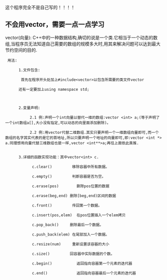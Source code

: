 这个程序完全不是自己写的！！！！

不会用vector，需要一点一点学习
--------------------------------------------------

vector(向量): C++中的一种数据结构,确切的说是一个类.它相当于一个动态的数组,当程序员无法知道自己需要的数组的规模多大时,用其来解决问题可以达到最大节约空间的目的.
     
     用法:

          1.文件包含:     

           首先在程序开头处加上#include<vector>以包含所需要的类文件vector

          还有一定要加上using namespace std;

 

          2.变量声明:

               2.1 例:声明一个int向量以替代一维的数组:vector <int> a;(等于声明了一个int数组a[],大小没有指定,可以动态的向里面添加删除)。

               2.2 例:用vector代替二维数组.其实只要声明一个一维数组向量即可,而一个数组的名字其实代表的是它的首地址,所以只要声明一个地址的向量即可,即:vector <int *> a.同理想用向量代替三维数组也是一样,vector <int**>a;再往上面依此类推.
          
          
          3.详细的函数实现功能：其中vector<int> c.

                c.clear()         移除容器中所有数据。

                c.empty()         判断容器是否为空。

                c.erase(pos)        删除pos位置的数据

                c.erase(beg,end) 删除[beg,end)区间的数据

                c.front()         传回第一个数据。

                c.insert(pos,elem)  在pos位置插入一个elem拷贝

                c.pop_back()     删除最后一个数据。

                c.push_back(elem) 在尾部加入一个数据。

                c.resize(num)     重新设置该容器的大小

                c.size()         回容器中实际数据的个数。

                c.begin()           返回指向容器第一个元素的迭代器
                
                c.end()             返回指向容器最后一个元素的迭代器
